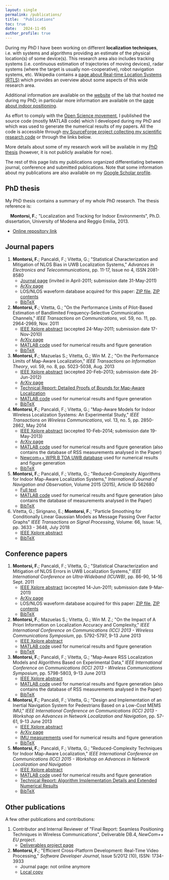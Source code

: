 ```yaml
---
layout: single
permalink: /publications/
title:  "Publications"
toc: true
date:   2024-11-05
author_profile: true
---
```


During my PhD I have been working on different **localization techniques**, i.e. with systems and algorithms providing an estimate of the physical location(s) of some device(s). This research area also includes tracking systems (i.e. continuous estimation of trajectories of moving devices), radar systems (where the target is usually non-cooperative), robot navigation systems, etc. Wikipedia contains a [page about Real-time Location Systems (RTLS)](https://en.wikipedia.org/wiki/Real-time_locating_system) which provides an overview about some aspects of this wide research area.

Additional information are available on the [website](https://www.sigcomm.unimore.it/) of the lab that hosted me during my PhD; in particular more information are available on the [page about indoor positioning](https://www.sigcomm.unimore.it/algorithms-for-positioning-and-navigation-in-indoor-and-vehicular-scenarios/).

As effort to comply with the [Open Science movement](https://en.wikipedia.org/wiki/Open_science), I published the source code (mostly MATLAB code) which I developed during my PhD and which was used to generate the numerical results of my papers. All the code is accessible through [my SourceForge project collecting my scientific research code](https://sourceforge.net/projects/frm-research/) or through the links below.

More details about some of my research work will be available in my [PhD thesis](https://morethesis.unimore.it/theses/available/etd-01142013-121728/) (however, it is not publicly available for now).

The rest of this page lists my publications organized differentiating between journal, conference and submitted publications. Note that some information about my publications are also available on my [Google Scholar profile](https://scholar.google.it/citations?user=aMyZpiwAAAAJ).

## PhD thesis

My PhD thesis contains a summary of my whole PhD research. 
The thesis reference is:

    **Montorsi, F.**; "Localization and Tracking for Indoor Environments", Ph.D. dissertation, University of Modena and Reggio Emilia, 2013.

*   [Online repository link](https://morethesis.unimore.it/theses/available/etd-01142013-121728/) 


## Journal papers

1.  **Montorsi, F.**; Pancaldi, F.; Vitetta, G.; "Statistical Characterization and Mitigation of NLOS Bias in UWB Localization Systems," _Advances in Electronics and Telecommunications_, pp. 11-17, Issue no 4, ISSN 2081-8580
    *   [Journal page](https://www.infona.pl/resource/bwmeta1.element.baztech-096ac669-f382-4a34-a7c3-cb67040172a3) (invited in April-2011; submission date 31-May-2011)
    *   [ArXiv page](https://arxiv.org/abs/1203.2890)
    *   LOS/NLOS waveform database acquired for this paper: [ZIP file](https://sourceforge.net/projects/frm-research/files/Experimental_data/UWB_TOA_database_as_zip.zip), [ZIP contents](https://sourceforge.net/projects/frm-research/files/Experimental_data/UWB_TOA_database/)
    *   [BibTeX](/assets/pubs/Montorsi_NLOS_2011.bib)
2.  **Montorsi, F.**; Vitetta, G.; "On the Performance Limits of Pilot-Based Estimation of Bandlimited Frequency-Selective Communication Channels," _IEEE Transactions on Communications_, vol. 59, no. 11, pp. 2964-2969, Nov. 2011
    *   [IEEE Xplore abstract](https://ieeexplore.ieee.org/xpl/freeabs_all.jsp?arnumber=5957383) (accepted 24-May-2011; submission date 17-Nov-2010)
    *   [ArXiv page](https://arxiv.org/abs/1203.2768)
    *   [MATLAB code](https://sourceforge.net/projects/frm-research/files/MATLAB_code/matlab_code_crb_channel_estimation_v2.zip) used for numerical results and figure generation
    *   [BibTeX](/assets/pubs/Montorsi_BCRB_2011.bib)
3.  **Montorsi, F.**; Mazuelas S.; Vitetta, G.; Win M. Z.; "On the Performance Limits of Map-Aware Localization," _IEEE Transactions on Information Theory_, vol. 59, no. 8, pp. 5023-5038, Aug. 2013
    *   [IEEE Xplore abstract](https://ieeexplore.ieee.org/xpl/freeabs_all.jsp?arnumber=6497616) (accepted 20-Feb-2013; submission date 26-Jun-2012)
    *   [ArXiv page](https://arxiv.org/abs/1303.2309)
    *   [Technical Report: Detailed Proofs of Bounds for Map-Aware Localization](/assets/pubs/tr_bounds_mapaware_localization.pdf)
    *   [MATLAB code](https://sourceforge.net/projects/frm-research/files/MATLAB_code/matlab_code_bounds_mapaware_localization_v2.zip) used for numerical results and figure generation
    *   [BibTeX](/assets/pubs/Montorsi_BOUNDS_MAPAWARE_TIT_2013.bib)
4.  **Montorsi, F.**; Pancaldi, F.; Vitetta, G.; "Map-Aware Models for Indoor Wireless Localization Systems: An Experimental Study," _IEEE Transactions on Wireless Communications_, vol. 13, no. 5, pp. 2850-2862, May 2014
    *   [IEEE Xplore abstract](https://ieeexplore.ieee.org/xpl/freeabs_all.jsp?arnumber=6786063) (accepted 10-Feb-2014; submission date 19-May-2013)
    *   [ArXiv page](https://arxiv.org/abs/1402.3783)
    *   [MATLAB code](https://sourceforge.net/projects/frm-research/files/MATLAB_code/matlab_code_modelling_mapaware_localization_v3.zip) used for numerical results and figure generation (also contains the database of RSS measurements analysed in the Paper)
    *   [Newcom++ WPR.B TOA UWB database](https://sourceforge.net/projects/frm-research/files/Experimental_data/WPRB_DB_2010_V1_0.zip) used for numerical results and figure generation
    *   [BibTeX](/assets/pubs/Montorsi_MAPAWARE_MODELS_TWCOM_2014.bib)
5.  **Montorsi, F.**; Pancaldi, F.; Vitetta, G.; "Reduced-Complexity Algorithms for Indoor Map-Aware Localization Systems," _International Journal of Navigation and Observation_, Volume 2015 (2015), Article ID 562680
    *   [Full text](https://onlinelibrary.wiley.com/doi/10.1155/2015/562680)
    *   [MATLAB code](https://sourceforge.net/projects/frm-research/files/MATLAB_code/matlab_code_complexity_mapaware_localization_v2.zip) used for numerical results and figure generation (also contains the database of measurements analysed in the Paper)
    *   [BibTeX](/assets/pubs/Montorsi_RED_COMPL_MAPAWARE_IJNO_2015.bib)
6.  Vitetta, G.; Sirignano, E.; **Montorsi, F.**; "Particle Smoothing for Conditionally Linear Gaussian Models as Message Passing Over Factor Graphs" _IEEE Transactions on Signal Processing_, Volume: 66, Issue: 14, pp. 3633 - 3648, July 2018
    *   [IEEE Xplore abstract](https://ieeexplore.ieee.org/document/8357498/)
    *   [BibTeX](/assets/pubs/Montorsi_PS_TSP_2018.bib)

## Conference papers

1.  **Montorsi, F.**; Pancaldi, F.; Vitetta, G.; "Statistical Characterization and Mitigation of NLOS Errors in UWB Localization Systems," _IEEE International Conference on Ultra-Wideband (ICUWB)_, pp. 86-90, 14-16 Sept. 2011
    *   [IEEE Xplore abstract](https://ieeexplore.ieee.org/xpl/freeabs_all.jsp?arnumber=6058928) (accepted 14-Jun-2011; submission date 9-Mar-2011)
    *   [ArXiv page](https://arxiv.org/abs/1203.2835)
    *   LOS/NLOS waveform database acquired for this paper: [ZIP file](https://sourceforge.net/projects/frm-research/files/Experimental_data/UWB_TOA_database_as_zip.zip), [ZIP contents](https://sourceforge.net/projects/frm-research/files/Experimental_data/UWB_TOA_database/)
    *   [BibTeX](/assets/pubs/Montorsi_NLOS_ICUWB_2011.bib)
2.  **Montorsi, F.**; Mazuelas S.; Vitetta, G.; Win M. Z.; "On the Impact of A Priori Information on Localization Accuracy and Complexity," _IEEE International Conference on Communications (ICC) 2013 - Wireless Communications Symposium_, pp. 5792-5797, 9-13 June 2013
    *   [IEEE Xplore abstract](https://ieeexplore.ieee.org/xpl/freeabs_all.jsp?arnumber=6655520)
    *   [MATLAB code](https://sourceforge.net/projects/frm-research/files/MATLAB_code/matlab_code_bounds_mapaware_localization_v2.zip) used for numerical results and figure generation
    *   [BibTeX](/assets/pubs/Montorsi_APRIORI_IMPACT_ICC_2013.bib)
3.  **Montorsi, F.**; Pancaldi, F.; Vitetta, G.; "Map-Aware RSS Localization Models and Algorithms Based on Experimental Data," _IEEE International Conference on Communications (ICC) 2013 - Wireless Communications Symposium_, pp. 5798-5803, 9-13 June 2013
    *   [IEEE Xplore abstract](https://ieeexplore.ieee.org/xpl/freeabs_all.jsp?arnumber=6655521)
    *   [MATLAB code](https://sourceforge.net/projects/frm-research/files/MATLAB_code/matlab_code_modelling_mapaware_localization_v2.zip) used for numerical results and figure generation (also contains the database of RSS measurements analysed in the Paper)
    *   [BibTeX](/assets/pubs/Montorsi_MAPAWARE_RSS_ICC_2013.bib)
4.  **Montorsi, F.**; Pancaldi, F.; Vitetta, G.; "Design and Implementation of an Inertial Navigation System for Pedestrians Based on a Low-Cost MEMS IMU," _IEEE International Conference on Communications (ICC) 2013 - Workshop on Advances in Network Localization and Navigation_, pp. 57-61, 9-13 June 2013
    *   [IEEE Xplore abstract](https://ieeexplore.ieee.org/xpl/freeabs_all.jsp?arnumber=6649201)
    *   [ArXiv page](https://arxiv.org/abs/1503.07889)
    *   [IMU measurements](https://sourceforge.net/projects/frm-research/files/Experimental_data/IMU_recorded_paths.zip) used for numerical results and figure generation
    *   [BibTeX](/assets/pubs/Montorsi_LOWCOST_INS_ICC_2013.bib)
5.  **Montorsi, F.**; Pancaldi, F.; Vitetta, G.; "Reduced-Complexity Techniques for Indoor Map-Aware Localization," _IEEE International Conference on Communications (ICC) 2015 - Workshop on Advances in Network Localization and Navigation_
    *   [IEEE Xplore abstract](https://ieeexplore.ieee.org/xpl/freeabs_all.jsp?arnumber=7247274)
    *   [MATLAB code](https://sourceforge.net/projects/frm-research/files/MATLAB_code/matlab_code_complexity_mapaware_localization_v2.zip) used for numerical results and figure generation
    *   [Technical Report: Algorithm Implementation Details and Extended Numerical Results](/assets/pubs/tr_complexity_mapaware_localization.pdf)
    *   [BibTeX](/assets/pubs/Montorsi_RED_COMPL_MAPAWARE_ICCW_2015.bib)

## Other publications 

A few other publications and contributions:

1.  Contributor and Internal Reviewer of "Final Report: Seamless Positioning Techniques in Wireless Communications", Deliverable DB.4, _NewCom++ EU project_.
    *   [Deliverables project page](https://www.newcom-project.eu/public-deliverables)
2.  **Montorsi, F.**; "Efficient Cross-Platform Development: Real-Time Video Processing," _Software Developer Journal_, Issue 5/2012 (10), ISSN: 1734-3933
    *   Journal page: not online anymore
    *   [Local copy](https://sourceforge.net/projects/frm-research/files/Publications/sdj_5_2012_montorsi.pdf)
